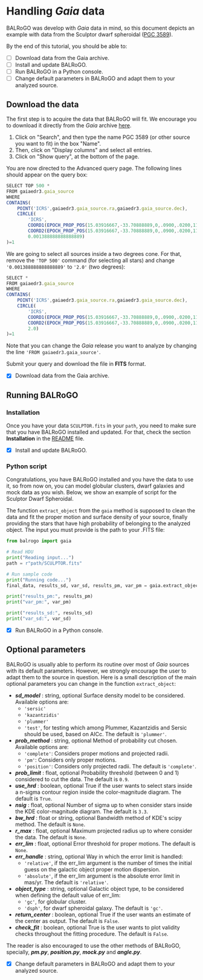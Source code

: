 # Handling ***Gaia*** data

BALRoGO was develop with *Gaia* data in mind, so this document depicts an example with data from the Sculptor dwarf spheroidal ([PGC 3589](https://en.wikipedia.org/wiki/Sculptor_Dwarf_Galaxy)).

By the end of this tutorial, you should be able to:

- [ ] Download data from the Gaia archive.
- [ ] Install and update BALRoGO.
- [ ] Run BALRoGO in a Python console.
- [ ] Change default parameters in BALRoGO and adapt them to your analyzed source.

## Download the data

The first step is to acquire the data that BALRoGO will fit. We encourage you to download it directly from the *Gaia* archive [here](https://gea.esac.esa.int/archive/).

1. Click on "Search", and then type the name PGC 3589 (or other source you want to fit) in the box "Name".
2. Then, click on "Display columns" and select all entries.
3. Click on "Show query", at the bottom of the page.

You are now directed to the Advanced query page. The following lines should appear on the query box:

```javascript
SELECT TOP 500 *
FROM gaiaedr3.gaia_source 
WHERE 
CONTAINS(
	POINT('ICRS',gaiaedr3.gaia_source.ra,gaiaedr3.gaia_source.dec),
	CIRCLE(
		'ICRS',
		COORD1(EPOCH_PROP_POS(15.03916667,-33.70888889,0,.0900,.0200,111.4000,2000,2016.0)),
		COORD2(EPOCH_PROP_POS(15.03916667,-33.70888889,0,.0900,.0200,111.4000,2000,2016.0)),
		0.001388888888888889)
)=1
```

We are going to select all sources inside a two degrees cone. For that, remove the `'TOP 500'` command (for selecting all stars) and change `'0.001388888888888889'` to `'2.0'` (two degrees):

```javascript
SELECT *
FROM gaiaedr3.gaia_source 
WHERE 
CONTAINS(
	POINT('ICRS',gaiaedr3.gaia_source.ra,gaiaedr3.gaia_source.dec),
	CIRCLE(
		'ICRS',
		COORD1(EPOCH_PROP_POS(15.03916667,-33.70888889,0,.0900,.0200,111.4000,2000,2016.0)),
		COORD2(EPOCH_PROP_POS(15.03916667,-33.70888889,0,.0900,.0200,111.4000,2000,2016.0)),
		2.0)
)=1
```

Note that you can change the *Gaia* release you want to analyze by changing the line `'FROM gaiaedr3.gaia_source'`.

Submit your query and download the file in **FITS** format.

- [x] Download data from the Gaia archive.

## Running BALRoGO

### Installation

Once you have your data `SCULPTOR.fits` in your `path`, you need to make sure that you have BALRoGO installed and updated. For that, check the section **Installation** in the [README](https://gitlab.com/eduardo-vitral/balrogo/-/blob/master/README.md) file.

- [x] Install and update BALRoGO.

### Python script

Congratulations, you have BALRoGO installed and you have the data to use it, so from now on, you can model globular clusters, dwarf galaxies and mock data as you wish. Below, we show an example of script for the Sculptor Dwarf Spheroidal.

The function `extract_object` from the `gaia` method is supposed to clean the data and fit the proper motion and surface density of your source, finally providing the stars that have high probability of belonging to the analyzed object. The input you must provide is the path to your .FITS file:

```python
from balrogo import gaia

# Read HDU
print("Reading input...")
path = r"path/SCULPTOR.fits"

# Run sample code
print("Running code...")
final_data, results_sd, var_sd, results_pm, var_pm = gaia.extract_object(path)

print("results_pm:", results_pm)
print("var_pm:", var_pm)

print("results_sd:", results_sd)
print("var_sd:", var_sd)
```

- [x] Run BALRoGO in a Python console.

## Optional parameters

BALRoGO is usually able to perform its routine over most of *Gaia* sources with its default parameters. However, we strongly encourage the user to adapt them to the source in question. Here is a small description of the main optional parameters you can change in the function `extract_object`:

- ***sd_model*** : string, optional
    Surface density model to be considered. Available options are:
    - `'sersic'`
    - `'kazantzidis'`
    - `'plummer'`
    - `'test'`, for testing which among Plummer, Kazantzidis and Sersic should be used, based on AICc.
    The default is `'plummer'`.
- ***prob_method*** : string, optional
    Method of probability cut chosen. Available options are:
    - `'complete'`: Considers proper motions and projected radii.
    - `'pm'`: Considers only proper motions.
    - `'position'`: Considers only projected radii.
    The default is `'complete'`.
- ***prob_limit*** : float, optional
    Probability threshold (between 0 and 1) considered to cut the data. The default is `0.9`.
- ***use_hrd*** : boolean, optional
    True if the user wants to select stars inside a n-sigma contour region inside the color-magnitude diagram.
    The default is `True`.
- ***nsig*** : float, optional
    Number of sigma up to when consider stars inside the KDE color-magnitude diagram.
    The default is `3.3`.
- ***bw_hrd*** : float or string, optional
    Bandwidth method of KDE's scipy method. The default is `None`.
- ***r_max*** : float, optional
    Maximum projected radius up to where consider the data.
    The default is `None`.
- ***err_lim*** : float, optional
    Error threshold for proper motions. The default is `None`.
- ***err_handle*** : string, optional
    Way in which the error limit is handled:
    - `'relative'`, if the err_lim argument is the number of times the initial guess on the galactic object proper motion dispersion.
    - `'absolute'`, if the err_lim argument is the absolute error limit in mas/yr.
    The default is `'relative'`.
- ***object_type*** : string, optional
    Galactic object type, to be considered when defining the default value of err_lim:
    - `'gc'`, for globular cluster.
    - `'dsph'`, for dwarf spheroidal galaxy.
    The default is `'gc'`.
- ***return_center*** : boolean, optional
    True if the user wants an estimate of the center as output.
    The default is `False`.
- ***check_fit*** : boolean, optional
    True is the user wants to plot validity checks throughout the fitting procedure. The default is `False`.

The reader is also encouraged to use the other methods of BALRoGO, specially, ***pm.py***, ***position.py***, ***mock.py*** and ***angle.py***.

- [x] Change default parameters in BALRoGO and adapt them to your analyzed source.

